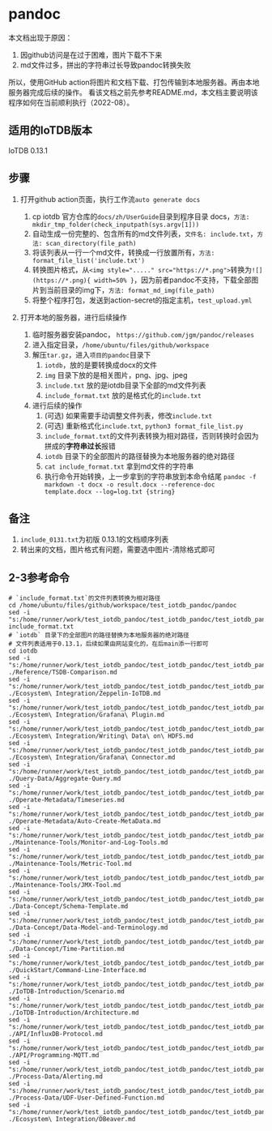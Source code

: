# pandoc
本文档出现于原因：

1. 因github访问是在过于困难，图片下载不下来
2. md文件过多，拼出的字符串过长导致pandoc转换失败  

所以，使用GitHub action将图片和文档下载、打包传输到本地服务器。再由本地服务器完成后续的操作。
看该文档之前先参考README.md，本文档主要说明该程序如何在当前顺利执行（2022-08）。
## 适用的IoTDB版本
IoTDB 0.13.1
## 步骤
1. 打开github action页面，执行工作流`auto generate docs`
   1. cp iotdb 官方仓库的`docs/zh/UserGuide`目录到程序目录 docs，`方法: mkdir_tmp_folder(check_inputpath(sys.argv[1]))`
   2. 自动生成一份完整的、包含所有的md文件列表，`文件名: include.txt`，`方法: scan_directory(file_path)`
   3. 将该列表从一行一个md文件，转换成一行放置所有，`方法: format_file_list('include.txt')`
   4. 转换图片格式，从`<img style="....." src="https://*.png">`转换为`![](https://*.png){ width=50% }`，因为前者pandoc不支持，下载全部图片到当前目录的img下，`方法: format_md_img(file_path)`
   5. 将整个程序打包，发送到action-secret的指定主机，`test_upload.yml`

2. 打开本地的服务器，进行后续操作
   1. 临时服务器安装pandoc， `https://github.com/jgm/pandoc/releases`
   2. 进入指定目录，`/home/ubuntu/files/github/workspace`
   3. 解压`tar.gz`，进入`项目的pandoc`目录下
      1. `iotdb`，放的是要转换成docx的文件
      2. `img` 目录下放的是相关图片，png、jpg、jpeg
      3. `include.txt` 放的是iotdb目录下全部的md文件列表
      4. `include_format.txt` 放的是格式化的`include.txt`
   4. 进行后续的操作
      1. (可选) 如果需要手动调整文件列表，修改`include.txt`
      2. (可选) 重新格式化`include.txt`, `python3 format_file_list.py`
      3. `include_format.txt`的文件列表转换为相对路径，否则转换时会因为拼成的**字符串过长**报错
      4. `iotdb` 目录下的全部图片的路径替换为本地服务器的绝对路径
      5. `cat include_format.txt` 拿到md文件的字符串
      6. 执行命令开始转换，上一步拿到的字符串放到本命令结尾 `pandoc -f markdown -t docx -o result.docx --reference-doc template.docx --log=log.txt {string}`

## 备注

1. `include_0131.txt`为初版 0.13.1的文档顺序列表
2. 转出来的文档，图片格式有问题，需要选中图片-清除格式即可


## 2-3参考命令
```shell
# `include_format.txt`的文件列表转换为相对路径
cd /home/ubuntu/files/github/workspace/test_iotdb_pandoc/pandoc
sed -i "s:/home/runner/work/test_iotdb_pandoc/test_iotdb_pandoc/test_iotdb_pandoc/pandoc/::g" include_format.txt
# `iotdb` 目录下的全部图片的路径替换为本地服务器的绝对路径
# 文件列表适用于0.13.1，后续如果由网站变化的，在后main添一行即可
cd iotdb
sed -i "s:/home/runner/work/test_iotdb_pandoc/test_iotdb_pandoc/test_iotdb_pandoc/pandoc:/home/ubuntu/files/github/workspace/test_iotdb_pandoc/pandoc:g" ./Reference/TSDB-Comparison.md
sed -i "s:/home/runner/work/test_iotdb_pandoc/test_iotdb_pandoc/test_iotdb_pandoc/pandoc:/home/ubuntu/files/github/workspace/test_iotdb_pandoc/pandoc:g" ./Ecosystem\ Integration/Zeppelin-IoTDB.md
sed -i "s:/home/runner/work/test_iotdb_pandoc/test_iotdb_pandoc/test_iotdb_pandoc/pandoc:/home/ubuntu/files/github/workspace/test_iotdb_pandoc/pandoc:g" ./Ecosystem\ Integration/Grafana\ Plugin.md
sed -i "s:/home/runner/work/test_iotdb_pandoc/test_iotdb_pandoc/test_iotdb_pandoc/pandoc:/home/ubuntu/files/github/workspace/test_iotdb_pandoc/pandoc:g" ./Ecosystem\ Integration/Writing\ Data\ on\ HDFS.md
sed -i "s:/home/runner/work/test_iotdb_pandoc/test_iotdb_pandoc/test_iotdb_pandoc/pandoc:/home/ubuntu/files/github/workspace/test_iotdb_pandoc/pandoc:g" ./Ecosystem\ Integration/Grafana\ Connector.md
sed -i "s:/home/runner/work/test_iotdb_pandoc/test_iotdb_pandoc/test_iotdb_pandoc/pandoc:/home/ubuntu/files/github/workspace/test_iotdb_pandoc/pandoc:g" ./Query-Data/Aggregate-Query.md
sed -i "s:/home/runner/work/test_iotdb_pandoc/test_iotdb_pandoc/test_iotdb_pandoc/pandoc:/home/ubuntu/files/github/workspace/test_iotdb_pandoc/pandoc:g" ./Operate-Metadata/Timeseries.md
sed -i "s:/home/runner/work/test_iotdb_pandoc/test_iotdb_pandoc/test_iotdb_pandoc/pandoc:/home/ubuntu/files/github/workspace/test_iotdb_pandoc/pandoc:g" ./Operate-Metadata/Auto-Create-MetaData.md
sed -i "s:/home/runner/work/test_iotdb_pandoc/test_iotdb_pandoc/test_iotdb_pandoc/pandoc:/home/ubuntu/files/github/workspace/test_iotdb_pandoc/pandoc:g" ./Maintenance-Tools/Monitor-and-Log-Tools.md
sed -i "s:/home/runner/work/test_iotdb_pandoc/test_iotdb_pandoc/test_iotdb_pandoc/pandoc:/home/ubuntu/files/github/workspace/test_iotdb_pandoc/pandoc:g" ./Maintenance-Tools/Metric-Tool.md
sed -i "s:/home/runner/work/test_iotdb_pandoc/test_iotdb_pandoc/test_iotdb_pandoc/pandoc:/home/ubuntu/files/github/workspace/test_iotdb_pandoc/pandoc:g" ./Maintenance-Tools/JMX-Tool.md
sed -i "s:/home/runner/work/test_iotdb_pandoc/test_iotdb_pandoc/test_iotdb_pandoc/pandoc:/home/ubuntu/files/github/workspace/test_iotdb_pandoc/pandoc:g" ./Data-Concept/Schema-Template.md
sed -i "s:/home/runner/work/test_iotdb_pandoc/test_iotdb_pandoc/test_iotdb_pandoc/pandoc:/home/ubuntu/files/github/workspace/test_iotdb_pandoc/pandoc:g" ./Data-Concept/Data-Model-and-Terminology.md
sed -i "s:/home/runner/work/test_iotdb_pandoc/test_iotdb_pandoc/test_iotdb_pandoc/pandoc:/home/ubuntu/files/github/workspace/test_iotdb_pandoc/pandoc:g" ./Data-Concept/Time-Partition.md
sed -i "s:/home/runner/work/test_iotdb_pandoc/test_iotdb_pandoc/test_iotdb_pandoc/pandoc:/home/ubuntu/files/github/workspace/test_iotdb_pandoc/pandoc:g" ./QuickStart/Command-Line-Interface.md
sed -i "s:/home/runner/work/test_iotdb_pandoc/test_iotdb_pandoc/test_iotdb_pandoc/pandoc:/home/ubuntu/files/github/workspace/test_iotdb_pandoc/pandoc:g" ./IoTDB-Introduction/Scenario.md
sed -i "s:/home/runner/work/test_iotdb_pandoc/test_iotdb_pandoc/test_iotdb_pandoc/pandoc:/home/ubuntu/files/github/workspace/test_iotdb_pandoc/pandoc:g" ./IoTDB-Introduction/Architecture.md
sed -i "s:/home/runner/work/test_iotdb_pandoc/test_iotdb_pandoc/test_iotdb_pandoc/pandoc:/home/ubuntu/files/github/workspace/test_iotdb_pandoc/pandoc:g" ./API/InfluxDB-Protocol.md
sed -i "s:/home/runner/work/test_iotdb_pandoc/test_iotdb_pandoc/test_iotdb_pandoc/pandoc:/home/ubuntu/files/github/workspace/test_iotdb_pandoc/pandoc:g" ./API/Programming-MQTT.md
sed -i "s:/home/runner/work/test_iotdb_pandoc/test_iotdb_pandoc/test_iotdb_pandoc/pandoc:/home/ubuntu/files/github/workspace/test_iotdb_pandoc/pandoc:g" ./Process-Data/Alerting.md
sed -i "s:/home/runner/work/test_iotdb_pandoc/test_iotdb_pandoc/test_iotdb_pandoc/pandoc:/home/ubuntu/files/github/workspace/test_iotdb_pandoc/pandoc:g" ./Process-Data/UDF-User-Defined-Function.md
sed -i "s:/home/runner/work/test_iotdb_pandoc/test_iotdb_pandoc/test_iotdb_pandoc/pandoc:/home/ubuntu/files/github/workspace/test_iotdb_pandoc/pandoc:g" ./Ecosystem\ Integration/DBeaver.md

```